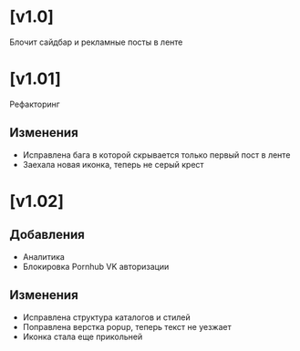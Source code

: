 # [v1.0]

Блочит сайдбар и рекламные посты в ленте

# [v1.01]

Рефакторинг

## Изменения
- Исправлена бага в которой скрывается только первый пост в ленте
- Заехала новая иконка, теперь не серый крест

# [v1.02]

## Добавления
- Аналитика
- Блокировка Pornhub VK авторизации

## Изменения
- Исправлена структура каталогов и стилей
- Поправлена верстка popup, теперь текст не уезжает
- Иконка стала еще прикольней